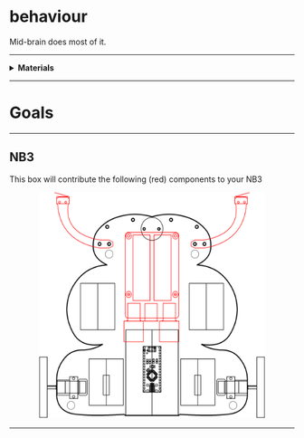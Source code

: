 # behaviour

Mid-brain does most of it.

----

<details><summary><b>Materials</b></summary><p>

Contents|Description| # |Data|Link|
:-------|:----------|:-:|:--:|:--:|
Cable (Mini-USB/15cm)|Short mini-USB to Type-A cable (15 cm)|1|-|[-L-](https://www.amazon.co.uk/gp/product/B0763PPY51)
Battery|NiMH 9.6V 8-cell 2000 mAh battery|1|-|[-L-](https://www.amazon.co.uk/BAKTH-Capacity-Rechargeable-Discharge-Customized/dp/B08VRC8KL7)
Battery Charger|NiMH battery charger (UK plug)|1|-|[-L-](https://www.amazon.co.uk/dp/B089VRXKWY?psc=1&smid=AOVA4BIXU2O7J&ref_=chk_typ_imgToDp)
Velcro Patch| Velcro adhesive|1|-|-
Bumper|Bumper whisker switches|2|-|-

</p></details>

----

# Goals

----

## NB3

This box will contribute the following (red) components to your NB3

<p align="center">
<img src="_images/NB3_behaviour.png" alt="NB3 stage" width="400" height="400">
<p>

----
